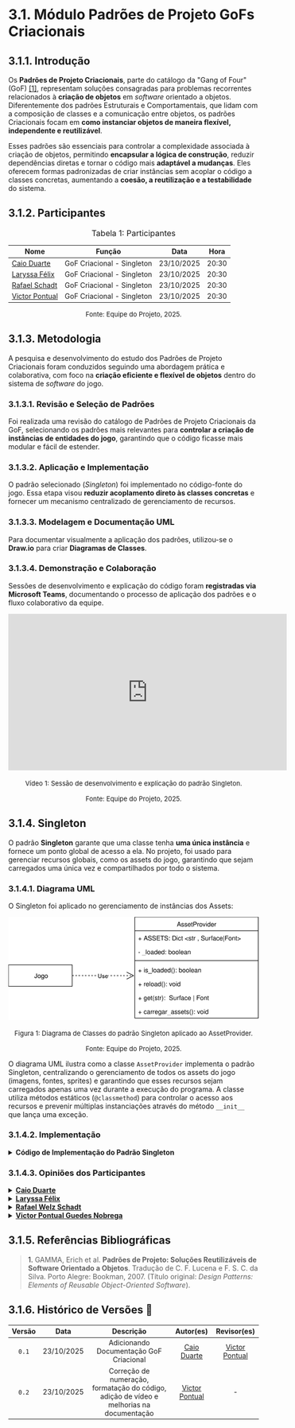 # 3.1. Módulo Padrões de Projeto GoFs Criacionais

## 3.1.1. Introdução

Os **Padrões de Projeto Criacionais**, parte do catálogo da "Gang of Four" (GoF) <a href="#REF1">[1]</a>, representam soluções consagradas para problemas recorrentes relacionados à **criação de objetos** em _software_ orientado a objetos. Diferentemente dos padrões Estruturais e Comportamentais, que lidam com a composição de classes e a comunicação entre objetos, os padrões Criacionais focam em **como instanciar objetos de maneira flexível, independente e reutilizável**.

Esses padrões são essenciais para controlar a complexidade associada à criação de objetos, permitindo **encapsular a lógica de construção**, reduzir dependências diretas e tornar o código mais **adaptável a mudanças**. Eles oferecem formas padronizadas de criar instâncias sem acoplar o código a classes concretas, aumentando a **coesão, a reutilização e a testabilidade** do sistema.

## 3.1.2. Participantes

<font size="3"><p style="text-align: center">Tabela 1: Participantes</p></font>

<div align="center">
<table>
  <thead>
    <tr>
      <th>Nome</th>
      <th>Função</th>
      <th>Data</th>
      <th>Hora</th>
    </tr>
  </thead>
  <tbody>
    <tr>
      <td><a href="https://github.com/caioduart3">Caio Duarte</a></td>
      <td>GoF Criacional - Singleton</td>
      <td>23/10/2025</td>
      <td>20:30</td>
    </tr>
    <tr>
      <td><a href="https://github.com/felixlaryssa">Laryssa Félix</a></td>
      <td>GoF Criacional - Singleton</td>
      <td>23/10/2025</td>
      <td>20:30</td>
    </tr>
    <tr>
      <td><a href="https://github.com/rafaelschadt">Rafael Schadt</a></td>
      <td>GoF Criacional - Singleton</td>
      <td>23/10/2025</td>
      <td>20:30</td>
    </tr>
    <tr>
      <td><a href="https://github.com/VictorPontual">Victor Pontual</a></td>
      <td>GoF Criacional - Singleton</td>
      <td>23/10/2025</td>
      <td>20:30</td>
    </tr>
  </tbody>
</table>
</div>

<font size="2"><p style="text-align: center">Fonte: Equipe do Projeto, 2025.</p></font>

## 3.1.3. Metodologia

A pesquisa e desenvolvimento do estudo dos Padrões de Projeto Criacionais foram conduzidos seguindo uma abordagem prática e colaborativa, com foco na **criação eficiente e flexível de objetos** dentro do sistema de _software_ do jogo.

### 3.1.3.1. Revisão e Seleção de Padrões

Foi realizada uma revisão do catálogo de Padrões de Projeto Criacionais da GoF, selecionando os padrões mais relevantes para **controlar a criação de instâncias de entidades do jogo**, garantindo que o código ficasse mais modular e fácil de estender.

### 3.1.3.2. Aplicação e Implementação

O padrão selecionado (_Singleton_) foi implementado no código-fonte do jogo. Essa etapa visou **reduzir acoplamento direto às classes concretas** e fornecer um mecanismo centralizado de gerenciamento de recursos.

### 3.1.3.3. Modelagem e Documentação UML

Para documentar visualmente a aplicação dos padrões, utilizou-se o **Draw.io** para criar **Diagramas de Classes**.

### 3.1.3.4. Demonstração e Colaboração

Sessões de desenvolvimento e explicação do código foram **registradas via Microsoft Teams**, documentando o processo de aplicação dos padrões e o fluxo colaborativo da equipe.

<div style="text-align: center;">
<iframe width="560" height="315" src="https://www.youtube.com/embed/RtJ-M3CTaQI?si=GBrL8RPyPvW3aRfs" title="YouTube video player" frameborder="0" allow="accelerometer; autoplay; clipboard-write; encrypted-media; gyroscope; picture-in-picture; web-share" referrerpolicy="strict-origin-when-cross-origin" allowfullscreen></iframe>
</div>

<font size="2"><p style="text-align: center">Vídeo 1: Sessão de desenvolvimento e explicação do padrão Singleton.</p></font>

<font size="2"><p style="text-align: center">Fonte: Equipe do Projeto, 2025.</p></font>

## 3.1.4. Singleton

O padrão **Singleton** garante que uma classe tenha **uma única instância** e fornece um ponto global de acesso a ela. No projeto, foi usado para gerenciar recursos globais, como os assets do jogo, garantindo que sejam carregados uma única vez e compartilhados por todo o sistema.

### 3.1.4.1. Diagrama UML

O Singleton foi aplicado no gerenciamento de instâncias dos Assets:

<div style="text-align: center;">

![diretório do código](../assets/GoFsCriacionais/Singleton.drawio.svg)

</div>

<font size="2"><p style="text-align: center">Figura 1: Diagrama de Classes do padrão Singleton aplicado ao AssetProvider.</p></font>

<font size="2"><p style="text-align: center">Fonte: Equipe do Projeto, 2025.</p></font>

O diagrama UML ilustra como a classe `AssetProvider` implementa o padrão Singleton, centralizando o gerenciamento de todos os assets do jogo (imagens, fontes, sprites) e garantindo que esses recursos sejam carregados apenas uma vez durante a execução do programa. A classe utiliza métodos estáticos (`@classmethod`) para controlar o acesso aos recursos e prevenir múltiplas instanciações através do método `__init__` que lança uma exceção.

### 3.1.4.2. Implementação

<details>
  <summary><strong>Código de Implementação do Padrão Singleton</strong></summary>

```python
import pygame
import os
from Template.UIConfigs import *

class AssetProvider:
"""
Singleton para gerenciamento centralizado de assets do jogo.
"""
ASSETS = {}
\_loaded = False

    def __init__(self):
        """Impede instanciação - AssetProvider deve ser usado apenas como classe estática."""
        raise TypeError(
            "AssetProvider não deve ser instanciado. "
            "Use AssetProvider.carregar_assets() e AssetProvider.get(key) diretamente."
        )

    @classmethod
    def carregar_assets(cls):
        """Carrega e escala todos os assets do jogo."""
        if cls._loaded:
            print("[AssetProvider] Assets já carregados anteriormente, pulando recarregamento.")
            return

        base_dir = os.path.dirname(os.path.abspath(__file__))
        try:
            # FONTE
            cls.ASSETS['font_press_start_2P'] = pygame.font.Font(os.path.join(base_dir, 'font', 'PressStart2P-Regular.ttf'), 24)

            # MAP TILES
            cls.ASSETS['grass_claro'] = pygame.transform.scale(
                pygame.image.load(os.path.join(base_dir, 'maps', 'map1', 'titleset', 'grass1.png')).convert_alpha(),
                (TAMANHO_QUADRADO, TAMANHO_QUADRADO)
            )
            cls.ASSETS['grass_escuro'] = pygame.transform.scale(
                pygame.image.load(os.path.join(base_dir, 'maps', 'map1', 'titleset', 'grass2.png')).convert_alpha(),
                (TAMANHO_QUADRADO, TAMANHO_QUADRADO)
            )

            #SCOREBOARD
            cls.ASSETS['scoreboard'] = pygame.transform.scale(
                pygame.image.load(os.path.join(base_dir, 'maps', 'map1', 'object', 'map_scoreboard1.png')).convert_alpha(),
                (TAMANHO_QUADRADO*5, TAMANHO_QUADRADO*1.5)
            )

            cls.ASSETS['scoreboard_slot'] = pygame.transform.scale(
                pygame.image.load(os.path.join(base_dir, 'maps', 'map1', 'object', 'player_block01.png')).convert_alpha(),
                (TAMANHO_QUADRADO/1.8, TAMANHO_QUADRADO/1.6)
            )

            # CAIPORA
            cls.ASSETS['caipora_attack'] = [
                pygame.transform.scale(
                    pygame.image.load(os.path.join(base_dir, 'characters', 'defense', 'caipora', f'caipora_attack{i}.png')).convert_alpha(),
                    (TAMANHO_CAIPORA, TAMANHO_CAIPORA)
                )
                for i in range(1, 3)
            ]

            cls.ASSETS['caipora_projectile'] = pygame.transform.scale(
                pygame.image.load(os.path.join(base_dir, 'characters', 'defense', 'caipora', 'caipora_arrow.png')).convert_alpha(),
                (50, 20)
            )

            # BICHO PAPÃO
            bp_walk = [
                pygame.image.load(os.path.join(base_dir, 'characters', 'enemies', 'bicho-papao', f'bp_walk{i}.png')).convert_alpha()
                for i in range(1, 5)
            ]
            cls.ASSETS['bp_walk'] = [
                pygame.transform.scale(pygame.transform.flip(img, True, False), (TAMANHO_BP, TAMANHO_BP))
                for img in bp_walk
            ]

            bp_attack = [
                pygame.image.load(os.path.join(base_dir, 'characters', 'enemies', 'bicho-papao', f'bp_attack{i}.png')).convert_alpha()
                for i in range(1, 3)
            ]
            cls.ASSETS['bp_attack'] = [
                pygame.transform.scale(pygame.transform.flip(img, True, False), (TAMANHO_BP, TAMANHO_BP))
                for img in bp_attack
            ]

            # GUARANÁ (moeda) - carregar com o mesmo padrão dos outros assets
            cls.ASSETS['guarana_coin'] = pygame.transform.scale(
                pygame.image.load(os.path.join(base_dir, 'maps', 'map1', 'object', 'guarana_coin.png')).convert_alpha(),
                (40, 40)
            )

            # MENU PAUSA
            cls.ASSETS.update({
                # Fundo do menu pausa
                'menu_pausa': pygame.image.load(
                    os.path.join(base_dir, 'menu_pause', 'menu_pausa.png')
                ).convert_alpha(),

                # Botão MÚSICA
                'btn_musica': pygame.transform.scale(
                    pygame.image.load(os.path.join(base_dir, 'menu_pause', 'botao_musica.png')).convert_alpha(),
                    (200, 60)  # Largura, altura
                ),
                'btn_musica_hover': pygame.transform.scale(
                    pygame.image.load(os.path.join(base_dir, 'menu_pause', 'botao_musica_click.png')).convert_alpha(),
                    (200, 60)
                ),

                # Botão EFEITO SONORO
                'btn_efeito': pygame.transform.scale(
                    pygame.image.load(os.path.join(base_dir, 'menu_pause', 'botao_efeitoSonoro.png')).convert_alpha(),
                    (200, 60)
                ),
                'btn_efeito_hover': pygame.transform.scale(
                    pygame.image.load(os.path.join(base_dir, 'menu_pause', 'botao_efeitoSonoro_click.png')).convert_alpha(),
                    (200, 60)
                ),

                # Botão TUTORIAL
                'btn_tutorial': pygame.transform.scale(
                    pygame.image.load(os.path.join(base_dir, 'menu_pause', 'botao_tutorial.png')).convert_alpha(),
                    (200, 60)
                ),
                'btn_tutorial_hover': pygame.transform.scale(
                    pygame.image.load(os.path.join(base_dir, 'menu_pause', 'botao_tutorial_click.png')).convert_alpha(),
                    (200, 60)
                ),

                # Botão Sair da Partida
                'btn_sair': pygame.transform.scale(
                    pygame.image.load(os.path.join(base_dir, 'menu_pause', 'botao_sair_partida.png')).convert_alpha(),
                    (200, 60)
                ),
                'btn_sair_hover': pygame.transform.scale(
                    pygame.image.load(os.path.join(base_dir, 'menu_pause', 'botao_sair_partida_click.png')).convert_alpha(),
                    (200, 60)
                ),

                # Icone Som Normal
                'icon_som': pygame.transform.scale(
                    pygame.image.load(os.path.join(base_dir, 'menu_pause', 'icone_som_normal.png')).convert_alpha(),
                    (40, 40)
                ),
                'icon_som_hover': pygame.transform.scale(
                    pygame.image.load(os.path.join(base_dir, 'menu_pause', 'icone_som_click.png')).convert_alpha(),
                    (40, 40)
                ),

                # Icone Som Mudo
                'icon_mute': pygame.transform.scale(
                    pygame.image.load(os.path.join(base_dir, 'menu_pause', 'icone_som_mute.png')).convert_alpha(),
                    (40, 40)
                ),

                # Barra de volume
                'barra_volume_mute': pygame.transform.scale(
                    pygame.image.load(os.path.join(base_dir, 'menu_pause', 'barra_0.png')).convert_alpha(),
                    (150, 20)
                ),
                'barra_volume_mute_houver': pygame.transform.scale(
                    pygame.image.load(os.path.join(base_dir, 'menu_pause', 'barra_0_click.png')).convert_alpha(),
                    (150, 20)
                ),
                'barra_volume_25': pygame.transform.scale(
                    pygame.image.load(os.path.join(base_dir, 'menu_pause', 'barra_25.png')).convert_alpha(),
                    (150, 20)
                ),
                'barra_volume_25_houver': pygame.transform.scale(
                    pygame.image.load(os.path.join(base_dir, 'menu_pause', 'barra_25_click.png')).convert_alpha(),
                    (150, 20)
                ),
                'barra_volume_50': pygame.transform.scale(
                    pygame.image.load(os.path.join(base_dir, 'menu_pause', 'barra_50.png')).convert_alpha(),
                    (150, 20)
                ),
                'barra_volume_50_houver': pygame.transform.scale(
                    pygame.image.load(os.path.join(base_dir, 'menu_pause', 'barra_50_click.png')).convert_alpha(),
                    (150, 20)
                ),
                'barra_volume_75': pygame.transform.scale(
                    pygame.image.load(os.path.join(base_dir, 'menu_pause', 'barra_75.png')).convert_alpha(),
                    (150, 20)
                ),
                'barra_volume_75_houver': pygame.transform.scale(
                    pygame.image.load(os.path.join(base_dir, 'menu_pause', 'barra_75_click.png')).convert_alpha(),
                    (150, 20)
                ),
                'barra_volume_100': pygame.transform.scale(
                    pygame.image.load(os.path.join(base_dir, 'menu_pause', 'barra_100.png')).convert_alpha(),
                    (150, 20)
                ),
                'barra_volume_100_houver': pygame.transform.scale(
                    pygame.image.load(os.path.join(base_dir, 'menu_pause', 'barra_100_click.png')).convert_alpha(),
                    (150, 20)
                ),

                # MENU CONFIGURAÇÕES
                'menu_config': pygame.image.load(
                    os.path.join(base_dir, 'menu_config', 'menu_config.png')
                ).convert_alpha(),
                'btn_voltar': pygame.transform.scale(
                    pygame.image.load(os.path.join(base_dir, 'menu_config', 'botao_voltar.png')).convert_alpha(),
                    (200, 60)
                ),
                'btn_voltar_hover': pygame.transform.scale(
                    pygame.image.load(os.path.join(base_dir, 'menu_config', 'botao_voltar_click.png')).convert_alpha(),
                    (200, 60)
                ),
                'btn_salvar': pygame.transform.scale(
                    pygame.image.load(os.path.join(base_dir, 'menu_config', 'botao_salvar.png')).convert_alpha(),
                    (200, 60)
                ),
                'btn_salvar_hover': pygame.transform.scale(
                    pygame.image.load(os.path.join(base_dir, 'menu_config', 'botao_salvar_click.png')).convert_alpha(),
                    (200, 60)
                ),

                # MENU PRINCIPAL
                'menu_principal': pygame.image.load(
                    os.path.join(base_dir, 'menu', 'menu_screen', 'main_screen.png')
                ).convert_alpha(),

                # Botões do Menu Principal
                'menu_btn_jogar': pygame.image.load(
                    os.path.join(base_dir, 'menu', 'menu_screen', 'main_screen_button3.png')
                ).convert_alpha(),
                'menu_btn_jogar_hover': pygame.image.load(
                    os.path.join(base_dir, 'menu', 'menu_screen', 'main_screen_button_click1.png')
                ).convert_alpha(),

                'menu_btn_loja': pygame.image.load(
                    os.path.join(base_dir, 'menu', 'menu_screen', 'main_screen_button2.png')
                ).convert_alpha(),
                'menu_btn_loja_hover': pygame.image.load(
                    os.path.join(base_dir, 'menu', 'menu_screen', 'main_screen_button_click2.png')
                ).convert_alpha(),

                'menu_btn_creditos': pygame.image.load(
                    os.path.join(base_dir, 'menu', 'menu_screen', 'main_screen_button1.png')
                ).convert_alpha(),
                'menu_btn_creditos_hover': pygame.image.load(
                    os.path.join(base_dir, 'menu', 'menu_screen', 'main_screen_button_click3.png')
                ).convert_alpha(),

                'menu_btn_config': pygame.image.load(
                    os.path.join(base_dir, 'menu', 'menu_screen', 'botao_config.png')
                ).convert_alpha(),
                'menu_btn_config_hover': pygame.image.load(
                    os.path.join(base_dir, 'menu', 'menu_screen', 'botao_config_click.png')
                ).convert_alpha(),
                })

            cls._loaded = True
            print("[AssetProvider] Assets carregados com sucesso.")

        except pygame.error as e:
            print(f"[AssetProvider] ERRO CRÍTICO ao carregar assets: {e}")
            pygame.quit()
            exit()

    @classmethod
    def is_loaded(cls) -> bool:
        """Verifica se os assets já foram carregados."""
        return cls._loaded

    @classmethod
    def reload(cls):
        """Força recarregamento de todos os assets (use com cautela)."""
        cls._loaded = False
        cls.ASSETS.clear()
        cls.carregar_assets()

    @classmethod
    def get(cls, key):
        """Método helper para acessar um asset."""
        return cls.ASSETS.get(key)
```

</details>

### 3.1.4.3. Opiniões dos Participantes

<details>
  <summary><strong><a href="https://github.com/caioduart3">Caio Duarte</a></strong></summary>
  <p>Achei um padrão simples, útil para muitos projetos e contextos e fácil de implementar. Acredito que ele se encaixou perfeitamente com o nosso contexto de assets.</p>
</details>

<details>
  <summary><strong><a href="https://github.com/felixlaryssa">Laryssa Félix</a></strong></summary>
  <p>  Percebi que o padrão Singleton é muito útil em situações em que precisamos garantir que apenas uma instância de uma classe exista em todo o sistema, como no caso de gerenciamento de configurações, logs ou assets de um jogo. Ele traz praticidade e evita desperdício de recursos, já que centraliza o acesso a um único objeto. Porém, considero importante usá-lo com cuidado se for aplicado de forma excessiva, pode acabar dificultando testes e aumentar o acoplamento do código. Por isso, acredito que o Singleton deve ser usado apenas quando realmente faz sentido garantir uma única instância, como no caso de provedores de recursos ou conexões globais.</p>
</details>

<details>
  <summary><strong><a href="https://github.com/rafaelSchadt">Rafael Welz Schadt</a></strong></summary>
  <p>Achei o Singleton simples, porém muito útil. É aplicável a quase todo o contexto do projeto, e ajuda muito em projetos de pequeno porte.</p>
</details>

<details>
  <summary><strong><a href="https://github.com/VictorPontual">Victor Pontual Guedes Nobrega</a></strong></summary>
  <p>Gostei do padrão Singleton porque separa a lógica de criação da lógica de uso, deixando o código mais limpo e organizado. No contexto do jogo, ele foi essencial para garantir que os assets sejam carregados uma única vez e compartilhados por todo o sistema, evitando duplicação de memória e facilitando o acesso global aos recursos de forma segura e intuitiva através dos métodos de classe.</p>
</details>

## 3.1.5. Referências Bibliográficas

> <a id="REF1">1.</a> GAMMA, Erich et al. **Padrões de Projeto: Soluções Reutilizáveis de Software Orientado a Objetos**. Tradução de C. F. Lucena e F. S. C. da Silva. Porto Alegre: Bookman, 2007. (Título original: _Design Patterns: Elements of Reusable Object-Oriented Software_).

## 3.1.6. Histórico de Versões 📅

| Versão |    Data    |                Descrição                |                  Autor(es)                   |                    Revisor(es)                     |
| :----: | :--------: | :-------------------------------------: | :------------------------------------------: | :------------------------------------------------: |
| `0.1`  | 23/10/2025 | Adicionando Documentação GoF Criacional | [Caio Duarte](https://github.com/caioduart3) | [Victor Pontual](https://github.com/VictorPontual) |
| `0.2`  | 23/10/2025 | Correção de numeração, formatação do código, adição de vídeo e melhorias na documentação | [Victor Pontual](https://github.com/VictorPontual) | - |
